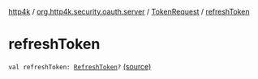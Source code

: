 [http4k](../../index.md) / [org.http4k.security.oauth.server](../index.md) / [TokenRequest](index.md) / [refreshToken](./refresh-token.md)

# refreshToken

`val refreshToken: `[`RefreshToken`](../../org.http4k.security.oauth.server.refreshtoken/-refresh-token/index.md)`?` [(source)](https://github.com/http4k/http4k/blob/master/http4k-security-oauth/src/main/kotlin/org/http4k/security/oauth/server/TokenRequest.kt#L16)